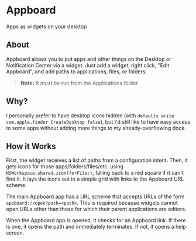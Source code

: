 # Appboard

Apps as widgets on your desktop 

## About

Appboard allows you to put apps and other things on the Desktop or Notification Center via a widget. Just add a widget, right click, "Edit Appboard", and add paths to applications, files, or folders.

> **Note:** It _must_ be run from the Applications folder

## Why?

I personally prefer to have desktop icons hidden (with `defaults write com.apple.finder CreateDesktop false`), but I'd still like to have easy access to some apps without adding more things to my already-overflowing dock.

## How it Works

First, the widget receives a list of paths from a configuration intent. Then, it gets icons for those apps/folders/files/etc. using `NSWorkspace.shared.icon(forFile:)`, falling back to a red square if it can't find it. It lays the icons out in a simple grid with links to the Appboard URL scheme.

The main Appboard app has a URL scheme that accepts URLs of the form `appboard://open?path=<path>`. This is required because widgets cannot open URLs other than those for which their parent applications are editors.

When the Appboard app is opened, it checks for an Appboard link. If there is one, it opens the path and immediately terminates. If not, it opens a help screen.
